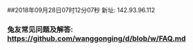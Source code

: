 ##2018年09月28日07时12分07秒 新址: 142.93.96.112
### 兔友常见问题及解答: https://github.com/wanggonging/d/blob/w/FAQ.md
